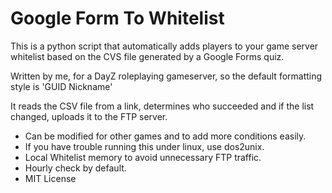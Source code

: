 # Google Form To Whitelist
This is a python script that automatically adds players to your 
game server whitelist based on the CVS file generated by a Google Forms quiz.

Written by me, for a DayZ roleplaying gameserver, so the default formatting style is 'GUID Nickname'

It reads the CSV file from a link, determines who succeeded and if the list changed, uploads it to the FTP server. 

* Can be modified for other games and to add  more conditions easily.
* If you have trouble running this under linux, use dos2unix.
* Local Whitelist memory to avoid unnecessary FTP traffic.
* Hourly check by default.
* MIT License
